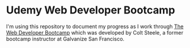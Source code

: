 # Udemy Web Developer Bootcamp

I'm using this repository to document my progress as I work through [The Web Developer Bootcamp](https://www.udemy.com/the-web-developer-bootcamp/) which was developed by Colt Steele, a former bootcamp instructor at Galvanize San Francisco.
